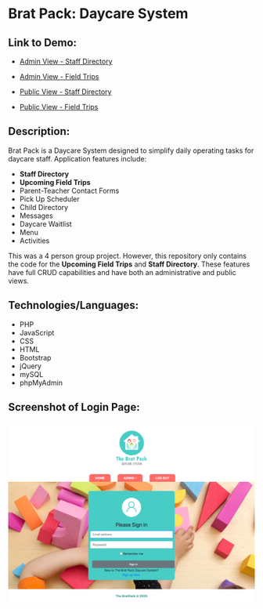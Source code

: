 # Brat Pack: Daycare System

## Link to Demo:

* [Admin View - Staff Directory](http://susanboratynska.com/brat-pack-daycare-system/staffdirectory_list_pictures.php)
* [Admin View - Field Trips](http://susanboratynska.com/brat-pack-daycare-system/fieldtrip_list.php)

* [Public View - Staff Directory](http://susanboratynska.com/brat-pack-daycare-system/public_staffdirectory_list.php)
* [Public View - Field Trips](http://susanboratynska.com/brat-pack-daycare-system/public_fieldtrip_list.php)


## Description:
Brat Pack is a Daycare System designed to simplify daily operating tasks for daycare staff. Application features include:
* **Staff Directory**
* **Upcoming Field Trips**
* Parent-Teacher Contact Forms
* Pick Up Scheduler
* Child Directory
* Messages
* Daycare Waitlist
* Menu
* Activities 

This was a 4 person group project. However, this repository only contains the code for the **Upcoming Field Trips** and **Staff Directory**. These features have full CRUD capabilities and have both an administrative and public views. 


## Technologies/Languages:
* PHP
* JavaScript
* CSS
* HTML
* Bootstrap
* jQuery
* mySQL
* phpMyAdmin


## Screenshot of Login Page:
![Screenshot of Login Page](images/Login_BratPackDaycareSystem.png)
